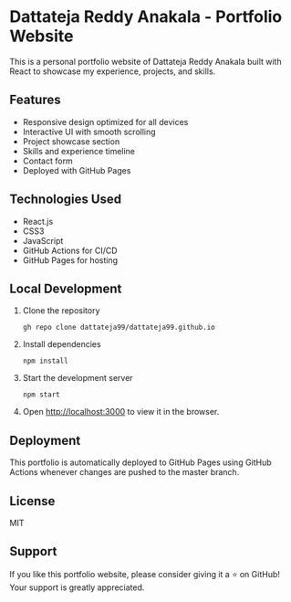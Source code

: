 # Dattateja Reddy Anakala - Portfolio Website

This is a personal portfolio website of Dattateja Reddy Anakala built with React to showcase my experience, projects, and skills.

## Features

- Responsive design optimized for all devices
- Interactive UI with smooth scrolling
- Project showcase section
- Skills and experience timeline
- Contact form
- Deployed with GitHub Pages

## Technologies Used

- React.js
- CSS3
- JavaScript
- GitHub Actions for CI/CD
- GitHub Pages for hosting

## Local Development

1. Clone the repository
   ```
   gh repo clone dattateja99/dattateja99.github.io
   ```

2. Install dependencies
   ```
   npm install
   ```

3. Start the development server
   ```
   npm start
   ```

4. Open [http://localhost:3000](http://localhost:3000) to view it in the browser.

## Deployment

This portfolio is automatically deployed to GitHub Pages using GitHub Actions whenever changes are pushed to the master branch.

## License

MIT

## Support
If you like this portfolio website, please consider giving it a ⭐ on GitHub! Your support is greatly appreciated.
